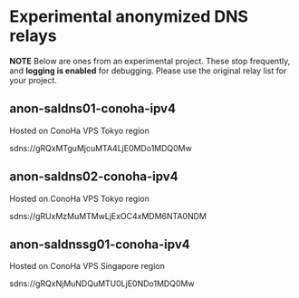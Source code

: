 # Experimental anonymized DNS relays

**NOTE** Below are ones from an experimental project. These stop frequently, and **logging is enabled** for debugging. Please use the original relay list for your project.

## anon-saldns01-conoha-ipv4

Hosted on ConoHa VPS Tokyo region

sdns://gRQxMTguMjcuMTA4LjE0MDo1MDQ0Mw

## anon-saldns02-conoha-ipv4

Hosted on ConoHa VPS Tokyo region

sdns://gRUxMzMuMTMwLjExOC4xMDM6NTA0NDM

## anon-saldnssg01-conoha-ipv4

Hosted on ConoHa VPS Singapore region

sdns://gRQxNjMuNDQuMTU0LjE0NDo1MDQ0Mw
